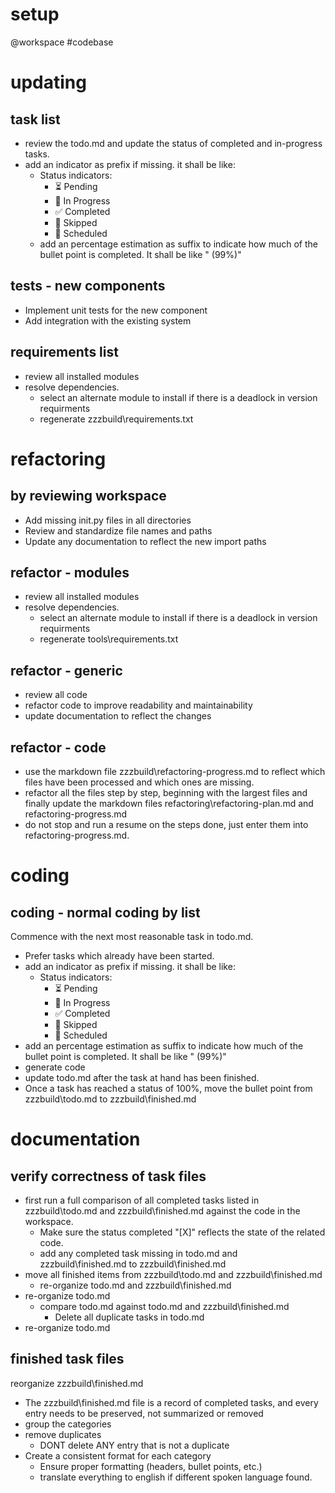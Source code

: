 # setup
@workspace
#codebase 

# updating
## task list
- review the todo.md and update the status of completed and in-progress tasks.
- add an indicator as prefix if missing. it shall be like:
  - Status indicators:
    - ⏳ Pending
    - 🔄 In Progress 
    - ✅ Completed
    - 🚫 Skipped
    - 🚀 Scheduled
  - add an percentage estimation as suffix to indicate how much of the bullet point is completed. It shall be like " (99%)"

## tests - new components
- Implement unit tests for the new component
- Add integration with the existing system

## requirements list
- review all installed modules
- resolve dependencies.
  - select an alternate module to install if there is a deadlock in version requirments
  - regenerate zzzbuild\requirements.txt

# refactoring
## by reviewing workspace
- Add missing init.py files in all directories
- Review and standardize file names and paths
- Update any documentation to reflect the new import paths

## refactor - modules
- review all installed modules
- resolve dependencies.
  - select an alternate module to install if there is a deadlock in version requirments
  - regenerate tools\requirements.txt

## refactor - generic
- review all code
- refactor code to improve readability and maintainability
- update documentation to reflect the changes

## refactor - code
- use the markdown file zzzbuild\refactoring-progress.md to reflect which files have been processed and which ones are missing.
- refactor all the files step by step, beginning with the largest files and finally update the markdown files refactoring\refactoring-plan.md and refactoring-progress.md
- do not stop and run a resume on the steps done, just enter them into refactoring-progress.md.

# coding
## coding - normal coding by list
Commence with the next most reasonable task in todo.md.
- Prefer tasks which already have been started.
- add an indicator as prefix if missing. it shall be like:
  - Status indicators:
    - ⏳ Pending
    - 🔄 In Progress 
    - ✅ Completed
    - 🚫 Skipped
    - 🚀 Scheduled
- add an percentage estimation as suffix to indicate how much of the bullet point is completed. It shall be like " (99%)"
- generate code
- update todo.md after the task at hand has been finished.
- Once a task has reached a status of 100%, move the bullet point from zzzbuild\todo.md to zzzbuild\finished.md

# documentation
## verify correctness of task files
- first run a full comparison of all completed tasks listed in zzzbuild\todo.md and zzzbuild\finished.md against the code in the workspace.
  - Make sure the status completed "[X]" reflects the state of the related code.
  - add any completed task missing in todo.md and zzzbuild\finished.md to zzzbuild\finished.md
- move all finished items from zzzbuild\todo.md and zzzbuild\finished.md
  - re-organize todo.md and zzzbuild\finished.md
- re-organize todo.md
  - compare todo.md against todo.md and zzzbuild\finished.md
    - Delete all duplicate tasks in todo.md
- re-organize todo.md

## finished task files
reorganize zzzbuild\finished.md
- The zzzbuild\finished.md file is a record of completed tasks, and every entry needs to be preserved, not summarized or removed
- group the categories
- remove duplicates
  - DONT delete ANY entry that is not a duplicate
- Create a consistent format for each category
  - Ensure proper formatting (headers, bullet points, etc.)
  - translate everything to english if different spoken language found.

